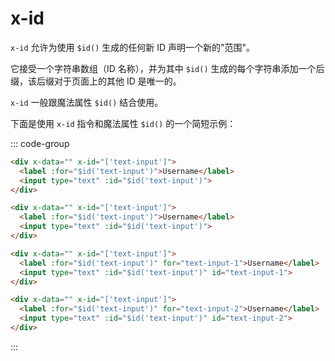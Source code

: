 # x-id

`x-id` 允许为使用 `$id()` 生成的任何新 ID 声明一个新的"范围"。

它接受一个字符串数组（ID 名称），并为其中 `$id()` 生成的每个字符串添加一个后缀，该后缀对于页面上的其他 ID 是唯一的。

`x-id` 一般跟魔法属性 `$id()` 结合使用。

下面是使用 `x-id` 指令和魔法属性 `$id()` 的一个简短示例：

::: code-group
```html [HTML]
<div x-data="" x-id="['text-input']">
  <label :for="$id('text-input')">Username</label>
  <input type="text" :id="$id('text-input')">
</div>

<div x-data="" x-id="['text-input']">
  <label :for="$id('text-input')">Username</label>
  <input type="text" :id="$id('text-input')">
</div>
```

```html [Rendered]
<div x-data="" x-id="['text-input']">
  <label :for="$id('text-input')" for="text-input-1">Username</label>
  <input type="text" :id="$id('text-input')" id="text-input-1">
</div>

<div x-data="" x-id="['text-input']">
  <label :for="$id('text-input')" for="text-input-2">Username</label>
  <input type="text" :id="$id('text-input')" id="text-input-2">
</div>
```

:::